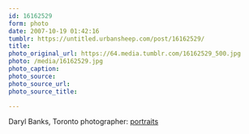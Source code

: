 ```yaml
---
id: 16162529
form: photo
date: 2007-10-19 01:42:16
tumblr: https://untitled.urbansheep.com/post/16162529/
title:
photo_original_url: https://64.media.tumblr.com/16162529_500.jpg
photo: /media/16162529.jpg
photo_caption: 
photo_source:
photo_source_url:
photo_source_title:

---
```


<p>Daryl Banks, Toronto photographer: <a href="http://www.darylbanks.com/portraits.html">portraits</a></p>

